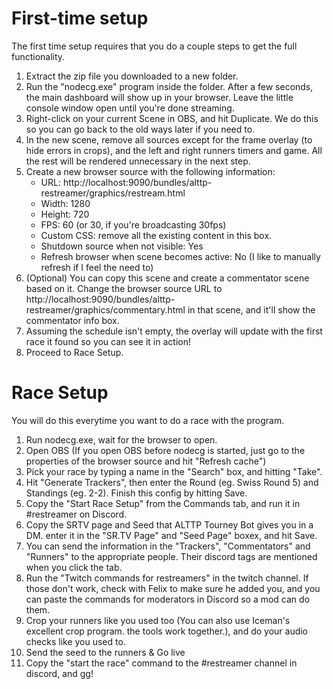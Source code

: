 # First-time setup

The first time setup requires that you do a couple steps to get the full functionality.

1. Extract the zip file you downloaded to a new folder.
2. Run the "nodecg.exe" program inside the folder. After a few seconds, the main dashboard will show up in your browser. Leave the little 
console window open until you're done streaming.
3. Right-click on your current Scene in OBS, and hit Duplicate. We do this so you can go back to the old ways later if you need to.
4. In the new scene, remove all sources except for the frame overlay (to hide errors in crops), and the left and right runners 
timers and game. All the rest will be rendered unnecessary in the next step.
5. Create a new browser source with the following information:
   * URL: http://localhost:9090/bundles/alttp-restreamer/graphics/restream.html
   * Width: 1280
   * Height: 720
   * FPS: 60 (or 30, if you're broadcasting 30fps)
   * Custom CSS: remove all the existing content in this box.
   * Shutdown source when not visible: Yes
   * Refresh browser when scene becomes active: No (I like to manually refresh if I feel the need to)
 6. (Optional) You can copy this scene and create a commentator scene based on it. Change the browser source URL to http://localhost:9090/bundles/alttp-restreamer/graphics/commentary.html in that scene, and it'll show the commentator info box.
 8. Assuming the schedule isn't empty, the overlay will update with the first race it found so you can see it in action!
 9. Proceed to Race Setup.

 # Race Setup
 
 You will do this everytime you want to do a race with the program.
 
 1. Run nodecg.exe, wait for the browser to open.
 2. Open OBS (If you open OBS before nodecg is started, just go to the properties of the browser source and hit "Refresh cache")
 3. Pick your race by typing a name in the "Search" box, and hitting "Take".
 4. Hit "Generate Trackers", then enter the Round (eg. Swiss Round 5) and Standings (eg. 2-2). Finish this config by hitting Save.
 5. Copy the "Start Race Setup" from the Commands tab, and run it in #restreamer on Discord.
 6. Copy the SRTV page and Seed that ALTTP Tourney Bot gives you in a DM. enter it in the "SR.TV Page" and "Seed Page" boxex, and hit Save.
 7. You can send the information in the "Trackers", "Commentators" and "Runners" to the appropriate people. Their discord tags are 
 mentioned when you click the tab.
 8. Run the "Twitch commands for restreamers" in the twitch channel. If those don't work, check with Felix to make sure he added you,
 and you can paste the commands for moderators in Discord so a mod can do them.
 9. Crop your runners like you used too (You can also use Iceman's excellent crop program. the tools work together.), and do your audio
 checks like you used to.
 10. Send the seed to the runners & Go live
 11. Copy the "start the race" command to the #restreamer channel in discord, and gg!
